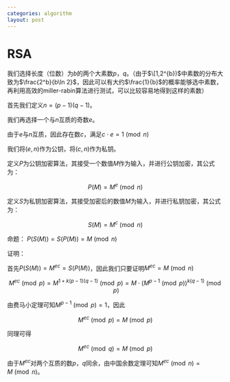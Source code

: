 ```yaml
---
categories: algorithm
layout: post
---
```


# RSA

我们选择长度（位数）为$b$的两个大素数$p$，$q$。（由于$\[1,2^{b})$中素数的分布大致为$\frac{2^b}{b\ln 2}$，因此可以有大约$\frac{1}{b}$的概率能够选中素数，再利用高效的miller-rabin算法进行测试，可以比较容易地得到这样的素数）

首先我们定义$n=(p-1)(q-1)$。

我们再选择一个与$n$互质的奇数$e$。

由于$e$与$n$互质，因此存在数$c$，满足$c\cdot e=1 \pmod n$

我们将$(e, n)$作为公钥，将$(c, n)$作为私钥。

定义$P$为公钥加密算法，其接受一个数值$M$作为输入，并进行公钥加密，其公式为：

$$
P(M)=M^e \pmod n
$$

定义$S$为私钥加密算法，其接受加密后的数值$M$为输入，并进行私钥加密，其公式为：

$$
S(M)=M^c \pmod n
$$

命题： $P(S(M))=S(P(M))=M \pmod n$

证明：

首先$P(S(M))=M^{ec}=S(P(M))$，因此我们只要证明$M^{ec}=M\pmod n$

$$
M^{ec} \pmod p=M^{1+k(p-1)(q-1)} \pmod p=M\cdot (M^{p-1} \pmod p)^{k(q-1)} \pmod p
$$

由费马小定理可知$M^{p-1} \pmod p=1$，因此

$$
M^{ec} \pmod p=M \pmod p
$$

同理可得

$$
M^{ec}\pmod q=M \pmod p
$$

由于$M^{ec}$对两个互质的数$p$，$q$同余，由中国余数定理可知$M^{ec} \pmod n = M \pmod n$。